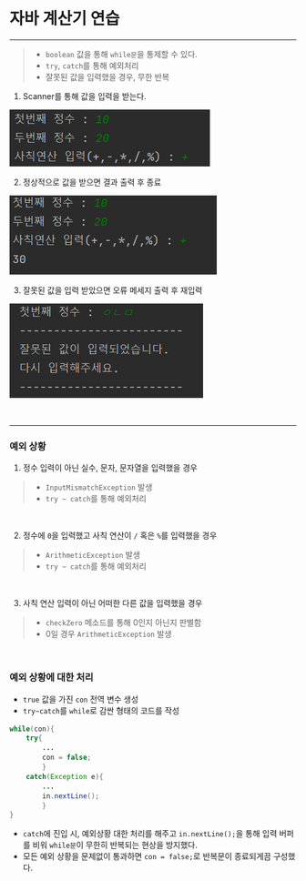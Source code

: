 # 자바 계산기 연습

---
> - `boolean` 값을 통해 `while문`을 통제할 수 있다.
> - `try`, `catch`를 통해 예외처리
> - 잘못된 값을 입력했을 경우, 무한 반복




1. Scanner를 통해 값을 입력을 받는다.

![img.png](img.png)


2. 정상적으로 값을 받으면 결과 출력 후 종료

![img_1.png](img_1.png)


3. 잘못된 값을 입력 받았으면 오류 메세지 출력 후 재입력

![img_2.png](img_2.png)

<br>

---

### 예외 상황

1. 정수 입력이 아닌 실수, 문자, 문자열을 입력했을 경우
> - `InputMismatchException` 발생 <br>
> - `try ~ catch`를 통해 예외처리

<br>

2. 정수에 `0`을 입력했고 사칙 연산이 `/` 혹은 `%`를 입력했을 경우
> - `ArithmeticException` 발생 <br>
> - `try ~ catch`를 통해 예외처리

<br>

3. 사칙 연산 입력이 아닌 어떠한 다른 값을 입력했을 경우
> - `checkZero` 메소드를 통해 0인지 아닌지 판별함
> - 0일 경우 `ArithmeticException` 발생

<br>

### 예외 상황에 대한 처리

- `true` 값을 가진 `con` 전역 변수 생성
- `try~catch`를 `while`로 감싼 형태의 코드를 작성
```java
while(con){
    try{
        ...
        con = false;
        }
    catch(Exception e){
        ...
        in.nextLine();
        }
}
```
- `catch`에 진입 시, 예외상황 대한 처리를 해주고 `in.nextLine();`을 통해 입력 버퍼를 비워 `while문`이 무한히 반복되는 현상을 방지했다. 
- 모든 예외 상황을 문제없이 통과하면 `con = false;`로 반복문이 종료되게끔 구성했다.


